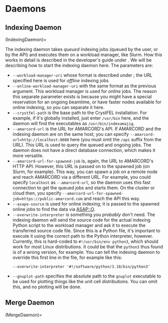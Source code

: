 # Daemons
## Indexing Daemon
(IndexingDaemon)=

The indexing daemon takes *queued* indexing jobs (queued by the user, or by the API) and executes them on a workload manager, like Slurm. How this works in detail is described in the developer's guide under [](CrystFEL). We will be describing how to start the indexing daemon here. The parameters are:

- `--workload-manager-uri` whose format is described under [](BackendSlurm); the URL specified here is used for *offline* indexing jobs
- `--online-workload-manager-uri` with the same format as the previous argument. This workload manager is used for *online* jobs. The reason this separate parameter exists is because you might have a special reservation for an ongoing beamtime, or have faster nodes available for online indexing, so you can separate it here.
- `--crystfel-path` is the base path to the CrystFEL installation. For example, if it's globally installed, just enter `/usr/bin` here, and the daemon will find the executables as `/usr/bin/indexamajig`.
- `--amarcord-url` is the URL for AMARCORD's API. If AMARCORD and the indexing daemon are on the same host, you can specify `--amarcord-url=http://localhost:8080` here (you must omit the `/api` suffix from the URL). This URL is used to query the queued and ongoing jobs. The daemon does not have a direct database connection, which makes it more versatile.
- `--amarcord-url-for-spawned-job` is, again, the URL to AMARCORD's HTTP API. However, this URL is passed on to the spawned job (on Slurm, for example). This way, you can spawn a job on a remote node and reach AMARCORD via a different URL. For example, you could specify `localhost` as `--amarcord-url`, so the daemon uses this fast connection to get the queued jobs and starts them. On the cluster or cloud then, you specify `--amarcord-url-for-spawned-job=https://public-amarcord.com` and reach the API this way.
- `--asapo-source` is used for online indexing; it is passed to the spawned online jobs to find the data via [ASAP::O](https://asapo.pages.desy.de/asapo/).
- `--overwrite-interpreter` is something you *probably* don't need. The indexing daemon will send the source code for the actual indexing Python script to the workload manager and ask it to execute the transferred source code file. Since this is a Python file, it's important to execute it using the correct path to the Python interpreter, however. Currently, this is hard-coded to `#!/usr/bin/env python3`, which should work for most Linux distributions. It could be that the `python3` thus found is of a wrong version, for example. You can tell the indexing daemon to override this first line in the file, for example like this:
  ```
  --overwrite-interpreter '#!/software/python/3.10/bin/python3'
  ```
- `--gnuplot-path` specifies the absolute path to the `gnuplot` executable to be used for plotting things like the unit cell distributions. You can omit this, and no plotting will be done.
## Merge Daemon
(MergeDaemon)=
